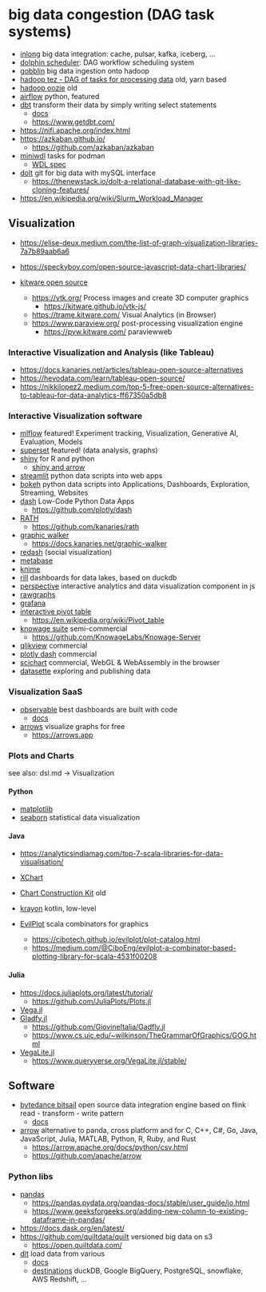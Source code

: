 # big data congestion (DAG task systems)

* [inlong](https://inlong.apache.org/) big data integration: cache, pulsar, kafka, iceberg, ...
* [dolphin scheduler](https://github.com/apache/incubator-dolphinscheduler): DAG workflow scheduling system
* [gobblin](https://github.com/apache/incubator-gobblin) big data ingestion onto hadoop
* [hadoop tez - DAG of tasks for processing data](https://tez.apache.org/) old, yarn based
* [hadoop oozie](https://oozie.apache.org/) old
* [airflow](https://airflow.apache.org/) python, featured
* [dbt](https://github.com/dbt-labs/dbt-core) transform their data by simply writing select statements
  + [docs](https://docs.getdbt.com/docs/core/connect-data-platform/about-core-connections)
  + https://www.getdbt.com/
* https://nifi.apache.org/index.html
* https://azkaban.github.io/
  + https://github.com/azkaban/azkaban
* [miniwdl](https://github.com/chanzuckerberg/miniwdl) tasks for podman
  + [WDL spec](https://github.com/openwdl/wdl/blob/main/versions/development/SPEC.md)
* [dolt](https://github.com/dolthub/dolt) git for big data with mySQL interface
  + https://thenewstack.io/dolt-a-relational-database-with-git-like-cloning-features/
* https://en.wikipedia.org/wiki/Slurm_Workload_Manager


## Visualization

* https://elise-deux.medium.com/the-list-of-graph-visualization-libraries-7a7b89aab6a6
* https://speckyboy.com/open-source-javascript-data-chart-libraries/

* [kitware open source](https://www.kitware.com/open-source/)
  + https://vtk.org/ Process images and create 3D computer graphics
    - https://kitware.github.io/vtk-js/
  + https://trame.kitware.com/ Visual Analytics (in Browser)
  + https://www.paraview.org/ post-processing visualization engine
    - https://pvw.kitware.com/ paraviewweb

### Interactive Visualization and Analysis (like Tableau)

* https://docs.kanaries.net/articles/tableau-open-source-alternatives
* https://hevodata.com/learn/tableau-open-source/
* https://nikkilopez2.medium.com/top-5-free-open-source-alternatives-to-tableau-for-data-analytics-ff67350a5db8

### Interactive Visualization software

* [mlflow](https://mlflow.org) featured!
  Experiment tracking, Visualization, Generative AI, Evaluation, Models
* [superset](https://superset.apache.org/) featured! (data analysis, graphs)
* [shiny](https://shiny.posit.co/) for R and python
  + [shiny and arrow](https://posit.co/blog/shiny-and-arrow/)
* [streamlit](https://streamlit.io/) python data scripts into web apps
* [bokeh](http://bokeh.org/) python data scripts into Applications, Dashboards, Exploration, Streaming, Websites
* [dash](https://dash.plotly.com/tutorial) Low-Code Python Data Apps
  + https://github.com/plotly/dash
* [RATH](https://kanaries.net/home?ref=docs)
  + https://github.com/kanaries/rath
* [graphic walker](https://github.com/Kanaries/graphic-walker)
  + https://docs.kanaries.net/graphic-walker
* [redash](https://github.com/getredash/redash) (social visualization)
* [metabase](https://www.metabase.com/)
* [knime](https://www.knime.com/knime-analytics-platform)
* [rill](https://github.com/rilldata/rill) dashboards for data lakes, based on duckdb
* [perspective](https://perspective.finos.org/) interactive analytics and data visualization component in js
* [rawgraphs](https://www.rawgraphs.io/)
* [grafana](https://grafana.com/)
* [interactive pivot table](https://pivottable.js.org/examples/)
  + https://en.wikipedia.org/wiki/Pivot_table
* [knowage suite](https://www.knowage-suite.com/site/licensing/community-edition/) semi-commercial
  + https://github.com/KnowageLabs/Knowage-Server
* [qlikview](https://www.qlik.com/de-de/products/qlikview) commercial
* [plotly dash](https://plotly.com/dash/) commercial
* [scichart](https://www.scichart.com/javascript-chart-features/) commercial, WebGL & WebAssembly in the browser
* [datasette](https://datasette.io/) exploring and publishing data

### Visualization SaaS

* [observable](https://observablehq.com/) best dashboards are built with code
  + [docs](https://observablehq.com/documentation/cells/observable-javascript)
* [arrows](https://neo4j.com/labs/arrows/) visualize graphs for free
  + https://arrows.app

### Plots and Charts

see also: dsl.md -> Visualization

#### Python

* [matplotlib](https://matplotlib.org/stable/api/_as_gen/matplotlib.pyplot.plot.html)
* [seaborn](https://seaborn.pydata.org/) statistical data visualization

#### Java

* https://analyticsindiamag.com/top-7-scala-libraries-for-data-visualisation/

* [XChart](https://knowm.org/open-source/xchart/)
* [Chart Construction Kit](https://jcckit.sourceforge.net/) old
* [krayon](https://github.com/JuulLabs/krayon) kotlin, low-level
* [EvilPlot](https://cibotech.github.io/evilplot/) scala combinators for graphics
  + https://cibotech.github.io/evilplot/plot-catalog.html
  + https://medium.com/@CiboEng/evilplot-a-combinator-based-plotting-library-for-scala-4531f00208

#### Julia

* https://docs.juliaplots.org/latest/tutorial/
  + https://github.com/JuliaPlots/Plots.jl
* [Vega.jl](https://johnmyleswhite.github.io/Vega.jl/gettingstarted.html)
* [Gladfy.jl](https://towardsdatascience.com/statistical-plotting-with-julia-gadfly-jl-39582f91d7cc)
  + https://github.com/GiovineItalia/Gadfly.jl
  + https://www.cs.uic.edu/~wilkinson/TheGrammarOfGraphics/GOG.html
* [VegaLite.jl](https://towardsdatascience.com/statistical-plotting-with-julia-vegalite-jl-ad6fda253215)
  + https://www.queryverse.org/VegaLite.jl/stable/

## Software 

* [bytedance bitsail](https://github.com/bytedance/bitsail) open source data integration engine based on flink
  read - transform - write pattern
  + [docs](https://bytedance.github.io/bitsail/en/documents/introduce.html)
* [arrow](https://arrow.apache.org/docs/index.html) alternative to panda, cross platform and for 
  C, C++, C#, Go, Java, JavaScript, Julia, MATLAB, Python, R, Ruby, and Rust
  + https://arrow.apache.org/docs/python/csv.html
  + https://github.com/apache/arrow

### Python libs

* [pandas](https://pandas.pydata.org/)
  + https://pandas.pydata.org/pandas-docs/stable/user_guide/io.html
  + https://www.geeksforgeeks.org/adding-new-column-to-existing-dataframe-in-pandas/
* https://docs.dask.org/en/latest/
* https://github.com/quiltdata/quilt versioned big data on s3
  + https://open.quiltdata.com/
* [dlt](https://github.com/dlt-hub/dlt) load data from various
  + [docs](https://dlthub.com/docs/intro)
  + [destinations](https://dlthub.com/docs/dlt-ecosystem/destinations/) duckDB, Google BigQuery, PostgreSQL, snowflake, AWS Redshift, ...
